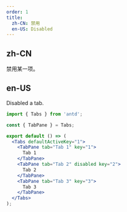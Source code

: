 ```yaml
---
order: 1
title:
  zh-CN: 禁用
  en-US: Disabled
---
```


## zh-CN

禁用某一项。

## en-US

Disabled a tab.

```jsx
import { Tabs } from 'antd';

const { TabPane } = Tabs;

export default () => (
  <Tabs defaultActiveKey="1">
    <TabPane tab="Tab 1" key="1">
      Tab 1
    </TabPane>
    <TabPane tab="Tab 2" disabled key="2">
      Tab 2
    </TabPane>
    <TabPane tab="Tab 3" key="3">
      Tab 3
    </TabPane>
  </Tabs>
);
```
